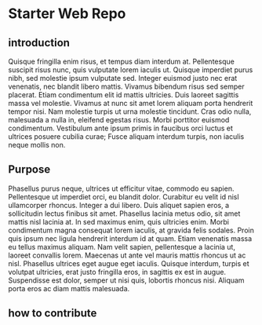 # Starter Web Repo


## introduction

Quisque fringilla enim risus, et tempus diam interdum at. Pellentesque suscipit risus nunc, quis vulputate lorem iaculis ut. Quisque imperdiet purus nibh, sed molestie ipsum vulputate sed. Integer euismod justo nec erat venenatis, nec blandit libero mattis. Vivamus bibendum risus sed semper placerat. Etiam condimentum elit id mattis ultricies. Duis laoreet sagittis massa vel molestie. Vivamus at nunc sit amet lorem aliquam porta hendrerit tempor nisi. Nam molestie turpis ut urna molestie tincidunt. Cras odio nulla, malesuada a nulla in, eleifend egestas risus. Morbi porttitor euismod condimentum. Vestibulum ante ipsum primis in faucibus orci luctus et ultrices posuere cubilia curae; Fusce aliquam interdum turpis, non iaculis neque mollis non.
## Purpose

Phasellus purus neque, ultrices ut efficitur vitae, commodo eu sapien. Pellentesque ut imperdiet orci, eu blandit dolor. Curabitur eu velit id nisl ullamcorper rhoncus. Integer a dui libero. Duis aliquet sapien eros, a sollicitudin lectus finibus sit amet. Phasellus lacinia metus odio, sit amet mattis nisl lacinia at. In sed maximus enim, quis ultricies enim. Morbi condimentum magna consequat lorem iaculis, at gravida felis sodales. Proin quis ipsum nec ligula hendrerit interdum id at quam. Etiam venenatis massa eu tellus maximus aliquam. Nam velit sapien, pellentesque a lacinia ut, laoreet convallis lorem. Maecenas ut ante vel mauris mattis rhoncus ut ac nisl. Phasellus ultrices eget augue eget iaculis. Quisque interdum, turpis et volutpat ultricies, erat justo fringilla eros, in sagittis ex est in augue. Suspendisse est dolor, semper ut nisi quis, lobortis rhoncus nisi. Aliquam porta eros ac diam mattis malesuada.

## how to contribute 